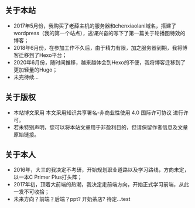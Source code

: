 ## 关于本站
* 2017年5月份，我购买了老薛主机的服务器和chenxiaolani域名，搭建了wordpress（我的第一个站点），逃课兴奋的写下了第一篇关于轮播图特效的博客；
* 2018年6月份，在参加工作不久后，由于精力有限，加之服务器到期，我将博客迁移到了Hexo平台；
* 2020年6月份，随时间推移，越来越体会到Hexo的不便，我将博客迁移到了更加轻量的Hugo；
* 未完待续...


## 关于版权
* 本站博文采用 本文采用知识共享署名-非商业性使用 4.0 国际许可协议 进行许可。
* 若未特别声明，您可以将本站文章用于非盈利目的，但请保留作者信息及文章原始链接。

## 关于本人
* 2016年，大三的我决定不考研，开始规划职业道路以及学习路线，方向未定，以一本C Primer Plus打头阵；
* 2017年初，顶着大前端的热潮，我决定走前端方向，开始正式学习前端，从此一发不可收拾；
* 未来方向？前端？后端？ppt? 开奶茶店? 待定...test

